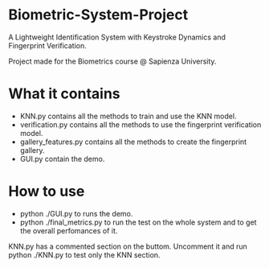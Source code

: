 # Biometric-System-Project

A Lightweight Identification System with Keystroke Dynamics and Fingerprint Verification.

Project made for the Biometrics course @ Sapienza University.

# What it contains

- KNN.py contains all the methods to train and use the KNN model.
- verification.py contains all the methods to use the fingerprint verification model.
- gallery_features.py contains all the methods to create the fingerprint gallery.
- GUI.py contain the demo.

# How to use

- python ./GUI.py to runs the demo.
- python ./final_metrics.py to run the test on the whole system and to get the overall perfomances of it.

KNN.py has a commented section on the buttom. Uncomment it and run python ./KNN.py to test only the KNN section.




